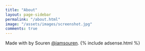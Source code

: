 ```yaml
---
title: "About"
layout: page-sidebar
permalink: "/about.html"
image: "/assets/images/screenshot.jpg"
comments: true
---
```

Made with <i class="fa fa-heart text-danger"></i> by Souren [@iamsouren](https://www.linkedin.com/in/souren/).
{% include adsense.html %}
